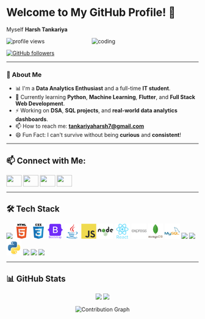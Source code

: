 # Welcome to My GitHub Profile! 👋

Myself **Harsh Tankariya**

<img align="right" alt="coding" width="280" src="https://media.tenor.com/w3APLkMuTX0AAAAM/computer-work.gif">

<p align="left"> <img src="https://komarev.com/ghpvc/?username=tankariyaharsh7&label=Profile%20views&color=0e75b6&style=flat" alt="profile views" /> </p>

[![GitHub followers](https://img.shields.io/github/followers/tankariyaharsh7?label=Follow&style=social)](https://github.com/tankariyaharsh7?tab=followers)

---

### 🚀 About Me

- 📊 I'm a **Data Analytics Enthusiast** and a full-time **IT student**.
- 🌱 Currently learning **Python**, **Machine Learning**, **Flutter**, and **Full Stack Web Development**.
- ⚡ Working on **DSA**, **SQL projects**, and **real-world data analytics dashboards**.
- 📫 How to reach me: **tankariyaharsh7@gmail.com**
- 😄 Fun Fact: I can't survive without being **curious** and **consistent**!

---

## 📫 Connect with Me:

<p align="left">
<a href="https://twitter.com/kunjramoliya" target="blank"><img align="center" src="https://raw.githubusercontent.com/rahuldkjain/github-profile-readme-generator/master/src/images/icons/Social/twitter.svg" height="30" width="40" /></a>
<a href="https://instagram.com/kunj.ramoliya.08" target="blank"><img align="center" src="https://raw.githubusercontent.com/rahuldkjain/github-profile-readme-generator/master/src/images/icons/Social/instagram.svg" height="30" width="40" /></a>
<a href="https://www.hackerrank.com/kcp_0823" target="blank"><img align="center" src="https://raw.githubusercontent.com/rahuldkjain/github-profile-readme-generator/master/src/images/icons/Social/hackerrank.svg" height="30" width="40" /></a>
<a href="https://www.leetcode.com/kcp-0823" target="blank"><img align="center" src="https://raw.githubusercontent.com/rahuldkjain/github-profile-readme-generator/master/src/images/icons/Social/leet-code.svg" height="30" width="40" /></a>
</p>

---

## 🛠️ Tech Stack

<div align="left"> 
  <img src="https://cdn.jsdelivr.net/gh/devicons/devicon/icons/c/c-original.svg" height="40"/>
  <img src="https://raw.githubusercontent.com/devicons/devicon/master/icons/html5/html5-original-wordmark.svg" height="40"/>
  <img src="https://raw.githubusercontent.com/devicons/devicon/master/icons/css3/css3-original-wordmark.svg" height="40"/>
  <img src="https://raw.githubusercontent.com/devicons/devicon/master/icons/bootstrap/bootstrap-plain-wordmark.svg" height="40"/>
  <img src="https://raw.githubusercontent.com/devicons/devicon/master/icons/java/java-original.svg" height="40"/>
  <img src="https://raw.githubusercontent.com/devicons/devicon/master/icons/javascript/javascript-original.svg" height="40"/>
  <img src="https://raw.githubusercontent.com/devicons/devicon/master/icons/nodejs/nodejs-original-wordmark.svg" height="40"/>
  <img src="https://raw.githubusercontent.com/devicons/devicon/master/icons/react/react-original-wordmark.svg" height="40"/>
  <img src="https://raw.githubusercontent.com/devicons/devicon/master/icons/express/express-original-wordmark.svg" height="40"/>
  <img src="https://raw.githubusercontent.com/devicons/devicon/master/icons/mongodb/mongodb-original-wordmark.svg" height="40"/>
  <img src="https://raw.githubusercontent.com/devicons/devicon/master/icons/mysql/mysql-original-wordmark.svg" height="40"/>
  <img src="https://cdn.jsdelivr.net/gh/devicons/devicon/icons/github/github-original.svg" height="40"/>
  <img src="https://www.vectorlogo.zone/logos/getpostman/getpostman-icon.svg" height="40"/>
  <img src="https://raw.githubusercontent.com/devicons/devicon/master/icons/python/python-original.svg" height="40"/>
  <img src="https://cdn.jsdelivr.net/gh/devicons/devicon/icons/anaconda/anaconda-original.svg" height="40"/>
  <img src="https://cdn.jsdelivr.net/gh/devicons/devicon/icons/flutter/flutter-original.svg" height="40"/>
  <img src="https://cdn.jsdelivr.net/gh/devicons/devicon/icons/dart/dart-original.svg" height="40"/>
</div>

---

## 📊 GitHub Stats

<div align="center">
  <img src="https://github-readme-stats.vercel.app/api/top-langs/?username=tankariyaharsh7&layout=compact&theme=radical" />
  <img src="https://github-readme-stats.vercel.app/api?username=tankariyaharsh7&show_icons=true&theme=radical" />
</div>

<p align="center">
  <img src="https://github-readme-activity-graph.vercel.app/graph?username=tankariyaharsh7&theme=react-dark&hide_border=true" alt="Contribution Graph" />
</p>
